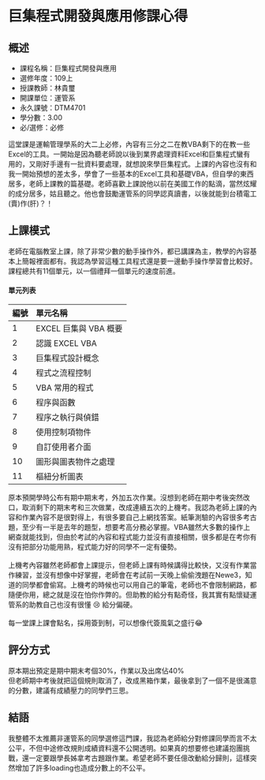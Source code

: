 # 巨集程式開發與應用修課心得
## 概述
- 課程名稱：巨集程式開發與應用
- 選修年度：109上
- 授課教師：林貴璽
- 開課單位：運管系    
- 永久課號：DTM4701
- 學分數：3.00
- 必/選修：必修

這堂課是運輸管理學系的大二上必修，內容有三分之二在教VBA剩下的在教一些Excel的工具。一開始是因為聽老師說以後到業界處理資料Excel和巨集程式蠻有用的，又剛好手邊有一批資料要處理，就想說來學巨集程式。上課的內容也沒有和我一開始預想的差太多，學會了一些基本的Excel工具和基礎VBA，但自學的東西居多，老師上課教的篇基礎。老師喜歡上課說他以前在美國工作的點滴，當然炫耀的成分居多，姑且聽之。他也會鼓勵運管系的同學認真讀書，以後就能到台積電工(賣)作(肝)？！

## 上課模式
老師在電腦教室上課，除了非常少數的動手操作外，都已講課為主，教學的內容基本上簡報裡面都有。我認為學習這種工具程式還是要一邊動手操作學習會比較好。課程總共有11個單元，以一個禮拜一個單元的速度前進。

#### 單元列表
   編號 | 單元名稱
--------|:-----
1|EXCEL 巨集與 VBA 概要
2| 認識 EXCEL VBA
3| 巨集程式設計概念
4| 程式之流程控制
5| VBA 常用的程式
6| 程序與函數
7| 程序之執行與偵錯
8| 使用控制項物件
9| 自訂使用者介面
10| 圖形與圖表物件之處理
11| 樞紐分析圖表

原本預開學時公布有期中期末考，外加五次作業。沒想到老師在期中考後突然改口，取消剩下的期末考和三次做業，改成連續五次的上機考。我認為老師上課的內容和作業內容不是很對得上，有很多要自己上網找答案。紙筆測驗的內容很多考古題，至少有一半是去年的題型，想要考高分務必掌握。VBA雖然大多數的操作上網查就能找到，但由於考試的內容和程式能力並沒有直接相關，很多都是在考你有沒有把部分功能用熟，程式能力好的同學不一定有優勢。<br/><br/>
上機考內容雖然老師都會上課提示，但老師上課有時候講得比較快，又沒有作業當作練習，並沒有想像中好掌握，老師會在考試前一天晚上偷偷洩題在Newe3，知道的同學都會偷寫。上機考的時候也可以用自己的筆電，老師也不會限制網路，都隨便你用，總之就是沒在怕你作弊的。但助教的給分有點奇怪，我其實有點懷疑運管系的助教自己也沒有很懂 😢 給分偏硬。<br/><br/>
每一堂課上課會點名，採用簽到制，可以想像代簽風氣之盛行😂

## 評分方式
原本期出預定是期中期末考個30%，作業以及出席佔40%<br/>
但老師期中考後就把這個規則取消了，改成黑箱作業，最後拿到了一個不是很滿意的分數，建議有成績壓力的同學們三思。

## 結語
我整體不太推薦非運管系的同學選修這門課，我認為老師給分對修課同學而言不太公平，不但中途修改規則成績資料還不公開透明。如果真的想要修也建議抱團挑戰，還一定要跟學長姊拿考古題跟作業。希望老師不要任億改動給分歸則，這樣突然增加了許多loading也造成分數上的不公平。

